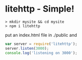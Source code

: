 # litehttp - Simple! #
```
> mkdir mysite && cd mysite
> npm i litehttp
```
put an index.html file in ./public and
```javascript
var server = require('litehttp');
server.listen(3000);
console.log('listening on 3000');
```
